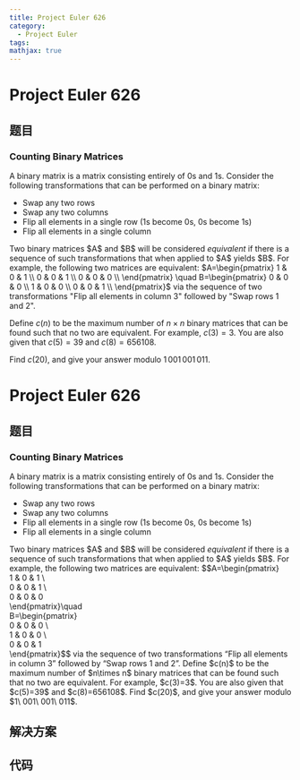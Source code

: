 ```yaml
---
title: Project Euler 626
category:
  - Project Euler
tags:
mathjax: true
---
```

<escape><!-- more --></escape>
    
# Project Euler 626
## 题目
### Counting Binary Matrices


A binary matrix is a matrix consisting entirely of 0s and 1s. Consider the following transformations that can be performed on a binary matrix:

<ul><li>Swap any two rows</li>
<li>Swap any two columns</li>
<li>Flip all elements in a single row (1s become 0s, 0s become 1s)</li>
<li>Flip all elements in a single column</li>
</ul>Two binary matrices $A$ and $B$ will be considered <i>equivalent</i> if there is a sequence of such transformations that when applied to $A$ yields $B$. For example, the following two matrices are equivalent:
$A=\begin{pmatrix} 
  1 &amp; 0 &amp; 1 \\ 
  0 &amp; 0 &amp; 1 \\
  0 &amp; 0 &amp; 0 \\
\end{pmatrix} \quad B=\begin{pmatrix} 
  0 &amp; 0 &amp; 0 \\ 
  1 &amp; 0 &amp; 0 \\
  0 &amp; 0 &amp; 1 \\
\end{pmatrix}$
via the sequence of two transformations "Flip all elements in column 3" followed by "Swap rows 1 and 2".

Define $c(n)$ to be the maximum number of $n\times n$ binary matrices that can be found such that no two are equivalent. For example, $c(3)=3$. You are also given that $c(5)=39$ and $c(8)=656108$.

Find $c(20)$, and give your answer modulo $1\,001\,001\,011$.



# Project Euler 626
## 题目
### Counting Binary Matrices

A binary matrix is a matrix consisting entirely of 0s and 1s. Consider the following transformations that can be performed on a binary matrix:
<ul>
<li>Swap any two rows</li>
<li>Swap any two columns</li>
<li>Flip all elements in a single row (1s become 0s, 0s become 1s)</li>
<li>Flip all elements in a single column</li>
</ul>
Two binary matrices $A$ and $B$ will be considered <i>equivalent</i> if there is a sequence of such transformations that when applied to $A$ yields $B$. For example, the following two matrices are equivalent:
$$A=\begin{pmatrix}<br>1 &amp; 0 &amp; 1 \<br>0 &amp; 0 &amp; 1 \<br>0 &amp; 0 &amp; 0<br>\end{pmatrix}\quad<br>B=\begin{pmatrix}<br>0 &amp; 0 &amp; 0 \<br>1 &amp; 0 &amp; 0 \<br>0 &amp; 0 &amp; 1<br>\end{pmatrix}$$ 
via the sequence of two transformations “Flip all elements in column 3” followed by “Swap rows 1 and 2”.
Define $c(n)$ to be the maximum number of $n\times n$ binary matrices that can be found such that no two are equivalent. For example, $c(3)=3$. You are also given that $c(5)=39$ and $c(8)=656108$.
Find $c(20)$, and give your answer modulo $1\ 001\ 001\ 011$.


## 解决方案


## 代码


